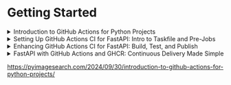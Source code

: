 # Getting Started

<details>
  <summary>Introduction to GitHub Actions for Python Projects</summary>
  
  - [x] Introduction
  - [x] What Is CI/CD?
    - [x] Continuous Integration (CI)
    - [x] Continuous Delivery (CD)
    - [x] Continuous Deployment (CDP)
    - [x] Why Is CI/CD Important?
    - [x] Key Components of CI/CD
  - [ ] The Tale of DevCity: How CI/CD Transformed the Way They Built
    - [ ] Continuous Integration (CI)
    - [ ] Continuous Deployment (CDP)
    - [ ] The Transformation
  - [ ] Project Directory Structure for Following Lessons
  - [ ] Sample CI/CD Pipeline for Python Projects
    - [ ] Setting Up CI
    - [ ] Setting Up CD
</details>

<details>
  <summary>Setting Up GitHub Actions CI for FastAPI: Intro to Taskfile and Pre-Jobs</summary>
  
  - [ ] The Importance of CI in Modern Software Development
  - [ ] What Readers Will Learn in This Post
  - [ ] Configuring Your Development Environment
    - [ ] Can You Test a CI Pipeline Locally?
  - [ ] Project Directory Structure for Following Lessons
  - [ ] Taskfile for Automation
    - [ ] Overview of `Taskfile.yml`
    - [ ] Tasks Breakdown
      - [ ] `deps`: Install Dependencies
      - [ ] `lint`: Lint the Code
      - [ ] `test`: Run Tests
  - [ ] Setting Up the CI Pipeline
    - [ ] Defining the CI Workflow
    - [ ] Understanding Jobs in GitHub Actions
    - [ ] Deep Dive into Jobs and Pre-Jobs
      - [ ] What Is the Importance of Pre-Jobs?
</details>

<details>
  <summary>Enhancing GitHub Actions CI for FastAPI: Build, Test, and Publish</summary>
  
  - [ ] What Readers Will Learn in This Post
  - [ ] Configuring Your Development Environment
    - [ ] Can You Test a CI Pipeline Locally?
  - [ ] Project Directory Structure for Following Lessons
  - [ ] Building and Testing Your FastAPI Application
    - [ ] Define the `build-and-test` Job
    - [ ] Checkout the Repository
    - [ ] Set Up Python
    - [ ] Install Task
    - [ ] Install Dependencies
    - [ ] Set `PYTHONPATH`
    - [ ] Lint with Flake8
    - [ ] Run Tests with PyTest
    - [ ] Upload Test Coverage Reports (XML)
    - [ ] Upload Test Coverage Reports (HTML)
    - [ ] Summary
  - [ ] Publishing Test Results
  - [ ] Publish Release
    - [ ] Defining the Job
    - [ ] Checkout the Repository
    - [ ] Set Up the Python Environment
    - [ ] Install Task Automation and Dependencies
    - [ ] Install Wheel and Twine (Packaging Tools)
    - [ ] Build the Python Package
    - [ ] Set the Package Path for Upload
    - [ ] Create and Find GitHub Release
    - [ ] Upload the Package to GitHub Release
    - [ ] Generate and Update the Changelog
</details>

<details>
  <summary>FastAPI with GitHub Actions and GHCR: Continuous Delivery Made Simple</summary>
  
  - [ ] Transition to Continuous Deployment (CDP)
  - [ ] Why Continuous Deployment Matters for FastAPI Projects
  - [ ] Configuring Your Development Environment
  - [ ] Project Directory Structure for Following Lessons
  - [ ] What Is GitHub Container Registry (GHCR)?
  - [ ] Breaking Down the `cd.yml` Workflow: Automating Continuous Deployment for FastAPI
    - [ ] Triggering the Workflow
    - [ ] Concurrency Control
    - [ ] Environment Variables
    - [ ] Job Definition: Build and Package
    - [ ] Checkout the Repository
    - [ ] Set Up Python Runtime
    - [ ] Install Task Runner and Tools
    - [ ] Tagging the Docker Image
    - [ ] Convert Repository Name to Lowercase
    - [ ] Set Up Docker Buildx
    - [ ] Log in to GitHub Container Registry (GHCR)
    - [ ] Build and Push Docker Image
    - [ ] Clean Up Old Docker Images
    - [ ] Scan Docker Image
    - [ ] Generate BOM (Bill of Materials) Reports
    - [ ] Store Generated Reports
  - [ ] Streamlining Docker Image Management in GHCR
    - [ ] Why Is Cleanup Necessary?
    - [ ] Step-by-Step Code Breakdown
      - [ ] Key Functionality
      - [ ] Setting Up API Headers and Base URLs
      - [ ] Fetching Docker Image Versions
      - [ ] Handling the Response
      - [ ] Deleting Old Docker Images
</details>




https://pyimagesearch.com/2024/09/30/introduction-to-github-actions-for-python-projects/